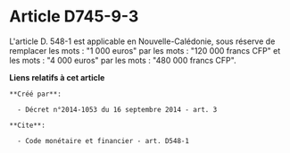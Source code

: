 # Article D745-9-3

L'article D. 548-1 est applicable en Nouvelle-Calédonie, sous réserve de remplacer les mots : "1 000 euros" par les mots :
"120 000 francs CFP" et les mots : "4 000 euros" par les mots : "480 000 francs CFP".

**Liens relatifs à cet article**

	**Créé par**:

	  - Décret n°2014-1053 du 16 septembre 2014 - art. 3

	**Cite**:

	  - Code monétaire et financier - art. D548-1
